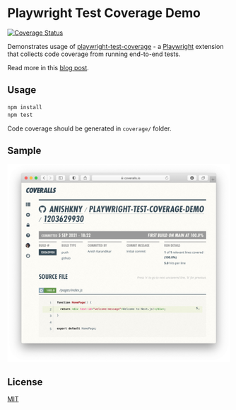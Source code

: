# Playwright Test Coverage Demo

[![Coverage Status](https://coveralls.io/repos/github/anishkny/playwright-test-coverage-demo/badge.svg?branch=main)](https://coveralls.io/github/anishkny/playwright-test-coverage-demo?branch=main)

Demonstrates usage of [playwright-test-coverage](https://github.com/anishkny/playwright-test-coverage) - a [Playwright](https://playwright.dev) extension that collects code coverage from running end-to-end tests.

Read more in this [blog post](https://dev.to/anishkny/code-coverage-for-a-nextjs-app-using-playwright-tests-18n7).

## Usage

```bash
npm install
npm test
```

Code coverage should be generated in `coverage/` folder.

## Sample

[![Coveralls Report](./coveralls.png)](https://coveralls.io/builds/42662804/source?filename=pages/index.js)

## License

[MIT](https://choosealicense.com/licenses/mit/)
